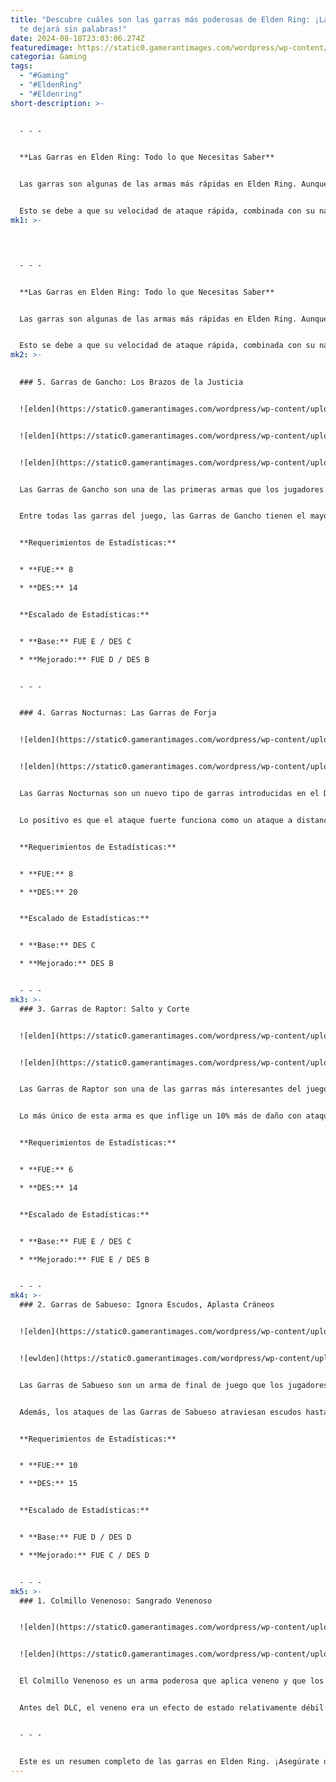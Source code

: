 ```yaml
---
title: "Descubre cuáles son las garras más poderosas de Elden Ring: ¡La última
  te dejará sin palabras!"
date: 2024-08-18T23:03:06.274Z
featuredimage: https://static0.gamerantimages.com/wordpress/wp-content/uploads/wm/2024/08/featured-image-best-claws-in-elden-ring.jpg?q=49&fit=crop&w=1100&h=618&dpr=2
categoria: Gaming
tags:
  - "#Gaming"
  - "#EldenRing"
  - "#Eldenring"
short-description: >-
  

  - - -


  **Las Garras en Elden Ring: Todo lo que Necesitas Saber**


  Las garras son algunas de las armas más rápidas en Elden Ring. Aunque tienen un bajo daño en comparación con otras armas, todas son armas emparejadas y poseen una velocidad de ataque rápida, lo que las hace más viables de lo que muchos jugadores podrían pensar.


  Esto se debe a que su velocidad de ataque rápida, combinada con su naturaleza emparejada, las convierte en el arma perfecta para aplicar efectos de estado tanto a jefes como a enemigos normales. Actualmente, hay cinco tipos de garras
mk1: >-
  



  - - -


  **Las Garras en Elden Ring: Todo lo que Necesitas Saber**


  Las garras son algunas de las armas más rápidas en Elden Ring. Aunque tienen un bajo daño en comparación con otras armas, todas son armas emparejadas y poseen una velocidad de ataque rápida, lo que las hace más viables de lo que muchos jugadores podrían pensar.


  Esto se debe a que su velocidad de ataque rápida, combinada con su naturaleza emparejada, las convierte en el arma perfecta para aplicar efectos de estado tanto a jefes como a enemigos normales. Actualmente, hay cinco tipos de garras en el juego: Garras de Gancho, Garras Nocturnas, Garras de Raptor, Garras de Sabueso y Colmillo Venenoso. Todas estas armas son opciones decentes por sí solas, pero algunas tienen un potencial general superior.
mk2: >-
  

  ### 5. Garras de Gancho: Los Brazos de la Justicia


  ![elden](https://static0.gamerantimages.com/wordpress/wp-content/uploads/2024/08/player-using-the-hook-claws-in-elden-ring.jpg?q=49&fit=crop&w=750&h=422&dpr=2 "elden")


  ![elden](https://static0.gamerantimages.com/wordpress/wp-content/uploads/2024/08/hookclaws-best-claws-in-elden-ring.jpg?q=49&fit=crop&w=750&h=422&dpr=2 "eldne")


  ![elden](https://static0.gamerantimages.com/wordpress/wp-content/uploads/2024/08/hookclaws-details-best-claws-in-elden-ring.jpg?q=49&fit=crop&w=750&h=422&dpr=2 "eñden")


  Las Garras de Gancho son una de las primeras armas que los jugadores encontrarán en el juego. Se pueden encontrar en un cadáver en el primer nivel de la bodega de Stormveil Castle, y son bastante útiles durante el juego temprano. Tienen un requerimiento de estadísticas relativamente bajo y un alto aumento de sangrado desde el principio.


  Entre todas las garras del juego, las Garras de Gancho tienen el mayor alcance. Además, pueden ser infundidas con diferentes Cenizas de Guerra, lo que las hace bastante versátiles. Estas garras infligen el mayor daño con infusiones de Fuego, Sagrado y Mágico, aunque también tienen un impresionante aumento de 105 de Escarcha en la afinidad Fría.


  **Requerimientos de Estadísticas:**


  * **FUE:** 8

  * **DES:** 14


  **Escalado de Estadísticas:**


  * **Base:** FUE E / DES C

  * **Mejorado:** FUE D / DES B


  - - -


  ### 4. Garras Nocturnas: Las Garras de Forja


  ![elden](https://static0.gamerantimages.com/wordpress/wp-content/uploads/2024/08/player-using-the-claws-of-night-in-elden-ring.jpg?q=49&fit=crop&w=750&h=422&dpr=2 "elden")


  ![elden](https://static0.gamerantimages.com/wordpress/wp-content/uploads/2024/08/claws-of-night-details-best-claws-in-elden-ring.jpg?q=49&fit=crop&w=750&h=422&dpr=2 "elden")


  Las Garras Nocturnas son un nuevo tipo de garras introducidas en el DLC "Sombra del Árbol Áureo". Los jugadores pueden obtener estas garras al derrotar al Invasor NPC "Mano de Espada Nocturna Anna" en las Ruinas del Dedo, debajo de la Catedral de los Muchos Mártires, después de progresar en la misión de Ymir. Estas armas son únicas porque tienen tres ataques a distancia: la habilidad del arma, el contraataque con guardia y el ataque fuerte.


  Lo positivo es que el ataque fuerte funciona como un ataque a distancia incluso desde el caballo. Sin embargo, el daño del ataque a distancia no es muy alto. La Ceniza de Guerra: Disparo Disperso inflige buen daño contra grandes enemigos y multitudes, pero no es eficaz contra objetivos pequeños. El aumento de Sangrado no es el mejor en esta arma, pero inflige tanto daño físico como mágico, aunque solo escala con Destreza.


  **Requerimientos de Estadísticas:**


  * **FUE:** 8

  * **DES:** 20


  **Escalado de Estadísticas:**


  * **Base:** DES C

  * **Mejorado:** DES B


  - - -
mk3: >-
  ### 3. Garras de Raptor: Salto y Corte


  ![elden](https://static0.gamerantimages.com/wordpress/wp-content/uploads/2024/08/player-using-the-raptor-talons-in-elden-ring.jpg?q=49&fit=crop&w=750&h=422&dpr=2 "elden")


  ![elden](https://static0.gamerantimages.com/wordpress/wp-content/uploads/2024/08/raptor-talons-details-best-claws-in-elden-ring.jpg?q=49&fit=crop&w=750&h=422&dpr=2 "elden")


  Las Garras de Raptor son una de las garras más interesantes del juego y se prestan para una construcción muy específica. Se pueden obtener en una cueva del Altus Plateau en el juego principal, llamada Cueva del Sabio. El arma escala principalmente con Destreza, secundariamente con Fuerza, y tiene un aumento de sangrado de 60.


  Lo más único de esta arma es que inflige un 10% más de daño con ataques en salto. Además, tiene un R2 único que hace que el jugador se lance hacia adelante para atacar y luego salte hacia atrás en la segunda entrada. Su conjunto de movimientos único la hace divertida de usar, y la mejora innata de los ataques en salto es ideal para una construcción de ataques en salto con el Talismán de Garra y las Plumas Negras del Raptor.


  **Requerimientos de Estadísticas:**


  * **FUE:** 6

  * **DES:** 14


  **Escalado de Estadísticas:**


  * **Base:** FUE E / DES C

  * **Mejorado:** FUE E / DES B


  - - -
mk4: >-
  ### 2. Garras de Sabueso: Ignora Escudos, Aplasta Cráneos


  ![elden](https://static0.gamerantimages.com/wordpress/wp-content/uploads/2024/08/player-using-the-bloodhound-s-claws-in-elden-ring.jpg?q=49&fit=crop&w=750&h=422&dpr=2 "elden")


  ![ewlden](https://static0.gamerantimages.com/wordpress/wp-content/uploads/2024/08/bloodhound-claws-details-best-claws-in-elden-ring.jpg?q=49&fit=crop&w=750&h=422&dpr=2 "elden")


  Las Garras de Sabueso son un arma de final de juego que los jugadores pueden recoger en una habitación oculta en el Volcano Manor. Las deja caer un Caballero Sabueso Menor que se encuentra en el sótano de la mansión. Lo mejor de estas garras es que escalan increíblemente bien con Fuerza. Tienen un aumento de sangrado decente y pueden obtener un escalado B en Fuerza con la infusión Pesada. Al infundirlas con Sangre, tendrán un aumento de sangrado de 80 en lugar de 60, lo que las hace una opción aceptable para construcciones de sangrado.


  Además, los ataques de las Garras de Sabueso atraviesan escudos hasta cierto punto, dando al Tiznado una ventaja contra enemigos protegidos. Su Ceniza de Guerra: Paso de Sabueso, otorga una pequeña ventana de esquiva donde el jugador se vuelve invisible, permitiéndole cubrir distancia sin preocuparse por recibir daño. Es una habilidad de movimiento útil para atravesar lava y puede usarse para ayudar en apuñalamientos por la espalda a enemigos obstinados sin demasiada dificultad.


  **Requerimientos de Estadísticas:**


  * **FUE:** 10

  * **DES:** 15


  **Escalado de Estadísticas:**


  * **Base:** FUE D / DES D

  * **Mejorado:** FUE C / DES D


  - - -
mk5: >-
  ### 1. Colmillo Venenoso: Sangrado Venenoso


  ![elden](https://static0.gamerantimages.com/wordpress/wp-content/uploads/2024/08/player-using-the-venomous-fangs-in-elden-ring.jpg?q=49&fit=crop&w=750&h=422&dpr=2 "elden")


  ![elden](https://static0.gamerantimages.com/wordpress/wp-content/uploads/2024/08/venomous-fang-details-best-claws-in-elden-ring.jpg?q=49&fit=crop&w=750&h=422&dpr=2 "elden")


  El Colmillo Venenoso es un arma poderosa que aplica veneno y que los jugadores pueden obtener en una Cueva Abandonada en Caelid. Escala igualmente con Fuerza y Destreza, y tiene requisitos de estadísticas mínimos, lo que la hace adecuada para cualquier jugador, independientemente de su construcción. Esta es una de las pocas armas en el juego que aplica Veneno Mortal, una versión modificada del efecto de estado de Veneno que inflige más daño, pero durante un período de tiempo más corto. Esto la convierte en la elección perfecta para la Ceniza de Guerra: La Flor Venenosa Florece Dos Veces.


  Antes del DLC, el veneno era un efecto de estado relativamente débil en comparación con el sangrado, debido a su bajo daño a corto plazo. Sin embargo, con la adición de una Ceniza de Guerra que puede detonar objetivos envenenados, se ha vuelto extremadamente poderosa en PvE.


  - - -


  Este es un resumen completo de las garras en Elden Ring. ¡Asegúrate de experimentar con estas armas y descubrir cuál se adapta mejor a tu estilo de juego!
---
```

